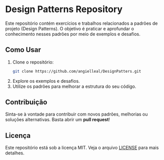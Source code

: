 # Design Patterns Repository

Este repositório contém exercícios e trabalhos relacionados a padrões de projeto (Design Patterns). O objetivo é praticar e aprofundar o conhecimento nesses padrões por meio de exemplos e desafios.

## Como Usar

1. Clone o repositório:
   ```bash
   git clone https://github.com/angielleal/DesignPatters.git
   ```
2. Explore os exemplos e desafios.
3. Utilize os padrões para melhorar a estrutura do seu código.

## Contribuição

Sinta-se à vontade para contribuir com novos padrões, melhorias ou soluções alternativas. Basta abrir um **pull request**!

## Licença

Este repositório está sob a licença MIT. Veja o arquivo [LICENSE](LICENSE) para mais detalhes.


